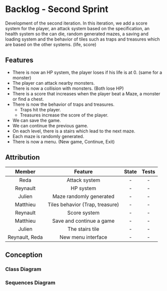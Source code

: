 # Backlog - Second Sprint

Development of the second iteration. In this iteration, we add a score system for the player, an attack system based on 
the specification, an health system so the can die, random generated mazes, a saving and loading system and the 
behavior of tiles such as traps and treasures which are based on the other systems. (life, score) 

## Features

- There is now an HP system, the player loses if his life is at 0. (same for a monster)
- The player can attack nearby monsters.
- There is now a collision with monsters. (Both lose HP)
- There is a score that increases when the player beat a Maze, a monster or find a chest.
- There is now the behavior of traps and treasures.
    - Traps hit the player.
    - Treasures increase the score of the player.
- We can save the game.
- We can continue the previous game.
- On each level, there is a stairs which lead to the next maze.
- Each maze is randomly generated.
- There is now a menu. (New game, Continue, Exit)

## Attribution

|     Member     |             Feature             | State | Tests |
|:--------------:|:-------------------------------:|:-----:|:-----:|
|      Reda      | Attack system                   |   -   |   -   |
|    Reynault    | HP system                       |   -   |   -   |
|     Julien     | Maze randomly generated         |   -   |   -   |
|    Matthieu    | Tiles behavior (Trap, treasure) |   -   |   -   |
|    Reynault    | Score system                    |   -   |   -   |
|    Matthieu    | Save and continue a game        |   -   |   -   |
|     Julien     | The stairs tile                 |   -   |   -   |
| Reynault, Reda | New menu interface              |   -   |   -   |

## Conception

### Class Diagram

### Sequences Diagram
